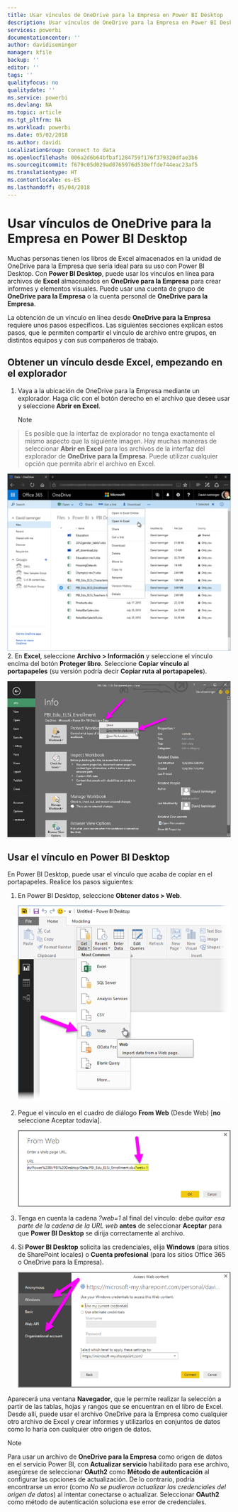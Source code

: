 ```yaml
---
title: Usar vínculos de OneDrive para la Empresa en Power BI Desktop
description: Usar vínculos de OneDrive para la Empresa en Power BI Desktop
services: powerbi
documentationcenter: ''
author: davidiseminger
manager: kfile
backup: ''
editor: ''
tags: ''
qualityfocus: no
qualitydate: ''
ms.service: powerbi
ms.devlang: NA
ms.topic: article
ms.tgt_pltfrm: NA
ms.workload: powerbi
ms.date: 05/02/2018
ms.author: davidi
LocalizationGroup: Connect to data
ms.openlocfilehash: 006a2d6b64bfbaf1284759f176f379320dfae3b6
ms.sourcegitcommit: f679c05d029ad0765976d530effde744eac23af5
ms.translationtype: HT
ms.contentlocale: es-ES
ms.lasthandoff: 05/04/2018
---
```

# <a name="use-onedrive-for-business-links-in-power-bi-desktop"></a>Usar vínculos de OneDrive para la Empresa en Power BI Desktop
Muchas personas tienen los libros de Excel almacenados en la unidad de OneDrive para la Empresa que sería ideal para su uso con Power BI Desktop. Con **Power BI Desktop**, puede usar los vínculos en línea para archivos de **Excel** almacenados en **OneDrive para la Empresa** para crear informes y elementos visuales. Puede usar una cuenta de grupo de **OneDrive para la Empresa** o la cuenta personal de **OneDrive para la Empresa**.

La obtención de un vínculo en línea desde **OneDrive para la Empresa** requiere unos pasos específicos. Las siguientes secciones explican estos pasos, que le permiten compartir el vínculo de archivo entre grupos, en distintos equipos y con sus compañeros de trabajo.

## <a name="get-a-link-from-excel-starting-in-the-browser"></a>Obtener un vínculo desde Excel, empezando en el explorador
1. Vaya a la ubicación de OneDrive para la Empresa mediante un explorador. Haga clic con el botón derecho en el archivo que desee usar y seleccione **Abrir en Excel**.
   
   > [!NOTE]
> Es posible que la interfaz de explorador no tenga exactamente el mismo aspecto que la siguiente imagen. Hay muchas maneras de seleccionar **Abrir en Excel** para los archivos de la interfaz del explorador de **OneDrive para la Empresa**. Puede utilizar cualquier opción que permita abrir el archivo en Excel.
   > 
   > 
   
   ![](media/desktop-use-onedrive-business-links/odb-links_02.png)
2. En **Excel**, seleccione **Archivo > Información** y seleccione el vínculo encima del botón **Proteger libro**. Seleccione **Copiar vínculo al portapapeles** (su versión podría decir **Copiar ruta al portapapeles**).
   
   ![](media/desktop-use-onedrive-business-links/odb-links_03.png)

## <a name="use-the-link-in-power-bi-desktop"></a>Usar el vínculo en Power BI Desktop
En Power BI Desktop, puede usar el vínculo que acaba de copiar en el portapapeles. Realice los pasos siguientes:

1. En Power BI Desktop, seleccione **Obtener datos > Web**.
   
   ![](media/desktop-use-onedrive-business-links/odb-links_04.png)
2. Pegue el vínculo en el cuadro de diálogo **From Web** (Desde Web) [**no** seleccione Aceptar todavía].
   
    ![](media/desktop-use-onedrive-business-links/odb-links_05.png)
3. Tenga en cuenta la cadena *?web=1* al final del vínculo: debe *quitar esa parte de la cadena de la URL web* **antes** de seleccionar **Aceptar** para que **Power BI Desktop** se dirija correctamente al archivo.
4. Si **Power BI Desktop** solicita las credenciales, elija **Windows** (para sitios de SharePoint locales) o **Cuenta profesional** (para los sitios Office 365 o OneDrive para la Empresa).
   
   ![](media/desktop-use-onedrive-business-links/odb-links_06.png)

Aparecerá una ventana **Navegador**, que le permite realizar la selección a partir de las tablas, hojas y rangos que se encuentran en el libro de Excel. Desde allí, puede usar el archivo OneDrive para la Empresa como cualquier otro archivo de Excel y crear informes y utilizarlos en conjuntos de datos como lo haría con cualquier otro origen de datos.

> [!NOTE]
> Para usar un archivo de **OneDrive para la Empresa** como origen de datos en el servicio Power BI, con **Actualizar servicio** habilitado para ese archivo, asegúrese de seleccionar **OAuth2** como **Método de autenticación** al configurar las opciones de actualización. De lo contrario, podría encontrarse un error (como *No se pudieron actualizar las credenciales del origen de datos*) al intentar conectarse o actualizar. Seleccionar **OAuth2** como método de autenticación soluciona ese error de credenciales.
> 
> 

